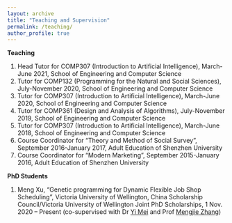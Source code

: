 ```yaml
---
layout: archive
title: "Teaching and Supervision"
permalink: /teaching/
author_profile: true
---
```


**Teaching**
1. Head Tutor for COMP307 (Introduction to Artificial Intelligence), March-June 2021, School of Engineering and Computer Science
2. Tutor for COMP132 (Programming for the Natural and Social Sciences), July-November 2020, School of Engineering and Computer Science
3. Tutor for COMP307 (Introduction to Artificial Intelligence), March-June 2020, School of Engineering and Computer Science
4. Tutor for COMP361 (Design and Analysis of Algorithms), July-November 2019, School of Engineering and Computer Science
5. Tutor for COMP307 (Introduction to Artificial Intelligence), March-June 2018, School of Engineering and Computer Science
6. Course Coordinator for “Theory and Method of Social Survey”, September 2016-January 2017, Adult Education of Shenzhen University
7. Course Coordinator for “Modern Marketing”, September 2015-January 2016, Adult Education of Shenzhen University

**PhD Students**
1. Meng Xu, “Genetic programming for Dynamic Flexible Job Shop Scheduling”, Victoria University of Wellington, China Scholarship Council/Victoria
University of Wellington Joint PhD Scholarships, 1 Nov. 2020 – Present (co-supervised with Dr [Yi Mei](https://meiyi1986.github.io/) and Prof [Mengjie Zhang](https://homepages.ecs.vuw.ac.nz/~mengjie/))
